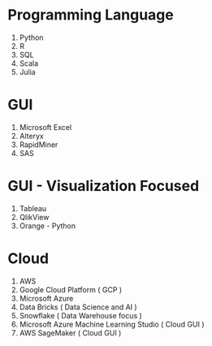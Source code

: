 # Programming Language
1.	Python
2.	R
3.	SQL
4.	Scala
5.	Julia

# GUI
1.	Microsoft Excel
2.	Alteryx
3.	RapidMiner
4.	SAS

# GUI - Visualization Focused
1.	Tableau
2.	QlikView
3.	Orange - Python

# Cloud
1.	AWS
2.	Google Cloud Platform ( GCP )
3.	Microsoft Azure
4.	Data Bricks ( Data Science and AI )
5.	Snowflake ( Data Warehouse focus )
6.	Microsoft Azure Machine Learning Studio ( Cloud GUI )
7.	AWS SageMaker ( Cloud GUI )